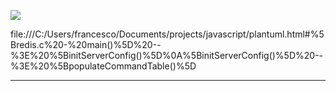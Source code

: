 <!--- START OF PLANTUML 18 --> 

![](http://www.plantuml.com/plantuml/svg/YovAJSairajMq5N8JSpCqz2CLT3LjLE8pipBB0bEBIfBBNBEpqlBJ0TAS64JXAWko2yepKaiINNEpyrDp4i9IKpAIGLA0W00)

file:///C:/Users/francesco/Documents/projects/javascript/plantuml.html#%5Bredis.c%20-%20main()%5D%20--%3E%20%5BinitServerConfig()%5D%0A%5BinitServerConfig()%5D%20--%3E%20%5BpopulateCommandTable()%5D

---

<!--- END OF PLANTUML 18 --> 

